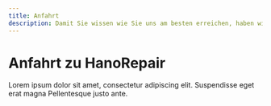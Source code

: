 ```yaml
---
title: Anfahrt
description: Damit Sie wissen wie Sie uns am besten erreichen, haben wir hier alle wichtigen Informationen für Sie zusammengestellt.
---
```


# Anfahrt zu HanoRepair

Lorem ipsum dolor sit amet, consectetur adipiscing elit. Suspendisse eget erat magna Pellentesque justo ante.